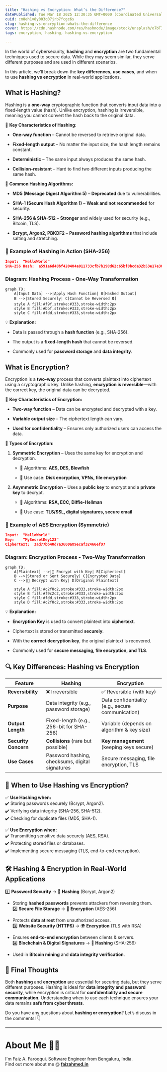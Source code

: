 ```yaml
---
title: "Hashing vs Encryption: What’s the Difference?"
datePublished: Tue Mar 18 2025 12:30:35 GMT+0000 (Coordinated Universal Time)
cuid: cm8eh1v8y003q07jrb7fcgc6s
slug: hashing-vs-encryption-whats-the-difference
cover: https://cdn.hashnode.com/res/hashnode/image/stock/unsplash/o7bTIZ7j-iw/upload/4d2183a33a2112cccff1eaf0a831963e.jpeg
tags: encryption, hashing, hashing-vs-encryption

---
```


In the world of cybersecurity, **hashing** and **encryption** are two fundamental techniques used to secure data. While they may seem similar, they serve different purposes and are used in different scenarios.

In this article, we’ll break down the **key differences**, **use cases**, and when to use **hashing vs encryption** in real-world applications.

## **What is Hashing?**

Hashing is a **one-way** cryptographic function that converts input data into a fixed-length value (hash). Unlike encryption, hashing is irreversible, meaning you cannot convert the hash back to the original data.

🔹 **Key Characteristics of Hashing:**

* **One-way function** – Cannot be reversed to retrieve original data.
    
* **Fixed-length output** – No matter the input size, the hash length remains constant.
    
* **Deterministic** – The same input always produces the same hash.
    
* **Collision-resistant** – Hard to find two different inputs producing the same hash.
    

🔹 **Common Hashing Algorithms:**

* **MD5 (Message Digest Algorithm 5)** – **Deprecated** due to vulnerabilities.
    
* **SHA-1 (Secure Hash Algorithm 1)** – **Weak and not recommended** for security.
    
* **SHA-256 & SHA-512** – **Stronger** and widely used for security (e.g., Bitcoin, TLS).
    
* **Bcrypt, Argon2, PBKDF2** – **Password hashing algorithms** that include salting and stretching.
    

### **📌 Example of Hashing in Action (SHA-256)**

```json
Input:  "HelloWorld"
SHA-256 Hash:  a591a6d40bf420404a011733cfb7b190d62c65bf0bcda32b53e17e38e5f6f17f
```

### **Diagram: Hashing Process - One-Way Transformation**

```mermaid
graph TD;
    A[Input Data] -->|Apply Hash Function| B[Hashed Output]
    B -->|Stored Securely| C[Cannot be Reversed 🔒]
    style A fill:#f9f,stroke:#333,stroke-width:2px
    style B fill:#bbf,stroke:#333,stroke-width:2px
    style C fill:#fdd,stroke:#333,stroke-width:2px
```

💡 **Explanation:**

* Data is passed through a **hash function** (e.g., SHA-256).
    
* The output is a **fixed-length hash** that cannot be reversed.
    
* Commonly used for **password storage** and **data integrity**.
    

## **What is Encryption?**

Encryption is a **two-way** process that converts plaintext into ciphertext using a cryptographic key. Unlike hashing, **encryption is reversible**—with the correct key, the original data can be decrypted.

🔹 **Key Characteristics of Encryption:**

* **Two-way function** – Data can be encrypted and decrypted with a key.
    
* **Variable output size** – The ciphertext length can vary.
    
* **Used for confidentiality** – Ensures only authorized users can access the data.
    

🔹 **Types of Encryption:**

1. **Symmetric Encryption** – Uses the same key for encryption and decryption.
    
    * 🔑 Algorithms: **AES, DES, Blowfish**
        
    * 🚀 Use case: **Disk encryption, VPNs, file encryption**
        
2. **Asymmetric Encryption** – Uses a **public key** to encrypt and a **private key** to decrypt.
    
    * 🔑 Algorithms: **RSA, ECC, Diffie-Hellman**
        
    * 🚀 Use case: **TLS/SSL, digital signatures, secure email**
        

### **📌 Example of AES Encryption (Symmetric)**

```json
Input:  "HelloWorld"
Key:    "MySecretKey123"
Ciphertext:  3ad77bb40d7a3660a89ecaf32466ef97
```

### **Diagram: Encryption Process - Two-Way Transformation**

```mermaid
graph TD;
    A[Plaintext] -->|🔑 Encrypt with Key| B[Ciphertext]
    B -->|Stored or Sent Securely| C[Encrypted Data]
    C -->|🔑 Decrypt with Key| D[Original Plaintext]

    style A fill:#c2f0c2,stroke:#333,stroke-width:2px
    style B fill:#f9c2c2,stroke:#333,stroke-width:2px
    style C fill:#fdd,stroke:#333,stroke-width:2px
    style D fill:#c2f0c2,stroke:#333,stroke-width:2px
```

💡 **Explanation:**

* **Encryption Key** is used to convert plaintext into **ciphertext**.
    
* Ciphertext is stored or transmitted **securely**.
    
* With the **correct decryption key**, the original plaintext is recovered.
    
* Commonly used for **secure messaging, file encryption, and TLS**.
    

## **🔍 Key Differences: Hashing vs Encryption**

| **Feature** | **Hashing** | **Encryption** |
| --- | --- | --- |
| **Reversibility** | ❌ Irreversible | ✅ Reversible (with key) |
| **Purpose** | Data integrity (e.g., password storage) | Data confidentiality (e.g., secure communication) |
| **Output Length** | Fixed-length (e.g., 256-bit for SHA-256) | Variable (depends on algorithm & key size) |
| **Security Concern** | **Collisions** (rare but possible) | **Key management** (keeping keys secure) |
| **Use Cases** | Password hashing, checksums, digital signatures | Secure messaging, file encryption, TLS |

## **📌 When to Use Hashing vs Encryption?**

✅ **Use Hashing when:**  
✔️ Storing passwords securely (Bcrypt, Argon2).  
✔️ Verifying data integrity (SHA-256, SHA-512).  
✔️ Checking for duplicate files (MD5, SHA-1).

✅ **Use Encryption when:**  
✔️ Transmitting sensitive data securely (AES, RSA).  
✔️ Protecting stored files or databases.  
✔️ Implementing secure messaging (TLS, end-to-end encryption).

## **🛠️ Hashing & Encryption in Real-World Applications**

1️⃣ **Password Security** → 🔐 **Hashing** (Bcrypt, Argon2)

* Storing **hashed passwords** prevents attackers from reversing them.  
    2️⃣ **Secure File Storage** → 🔏 **Encryption** (AES-256)
    
* Protects **data at rest** from unauthorized access.  
    3️⃣ **Website Security (HTTPS)** → 🌍 **Encryption** (TLS with RSA)
    
* Ensures **end-to-end encryption** between clients & servers.  
    4️⃣ **Blockchain & Digital Signatures** → 🔄 **Hashing** (SHA-256)
    
* Used in **Bitcoin mining** and **data integrity verification**.
    

## **🚀 Final Thoughts**

Both **hashing** and **encryption** are essential for securing data, but they serve different purposes. Hashing is ideal for **data integrity and password security**, while encryption is critical for **confidentiality and secure communication**. Understanding when to use each technique ensures your data remains **safe from cyber threats**.

Do you have any questions about **hashing or encryption**? Let’s discuss in the comments! 👇

---

# **About Me 👨‍💻**

I'm Faiz A. Farooqui. Software Engineer from Bengaluru, India.  
Find out more about me @ [**faizahmed.in**](http://faizahmed.in/)